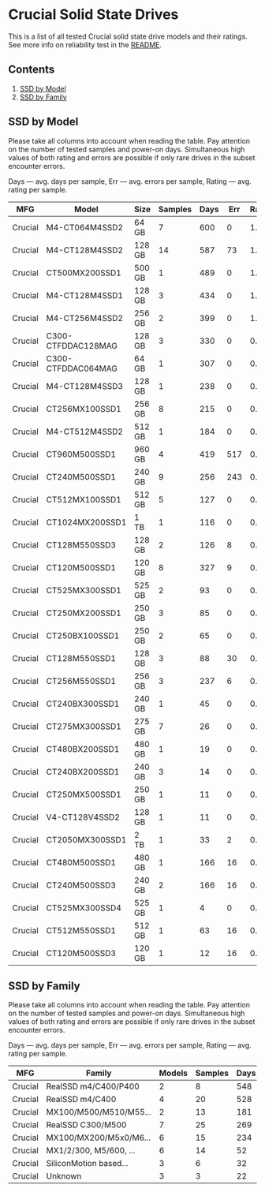 Crucial Solid State Drives
==========================

This is a list of all tested Crucial solid state drive models and their ratings. See
more info on reliability test in the [README](https://github.com/linuxhw/SMART).

Contents
--------

1. [ SSD by Model  ](#ssd-by-model)
2. [ SSD by Family ](#ssd-by-family)

SSD by Model
------------

Please take all columns into account when reading the table. Pay attention on the
number of tested samples and power-on days. Simultaneous high values of both rating
and errors are possible if only rare drives in the subset encounter errors.

Days   — avg. days per sample,
Err    — avg. errors per sample,
Rating — avg. rating per sample.

| MFG       | Model              | Size   | Samples | Days  | Err   | Rating |
|-----------|--------------------|--------|---------|-------|-------|--------|
| Crucial   | M4-CT064M4SSD2     | 64 GB  | 7       | 600   | 0     | 1.65   |
| Crucial   | M4-CT128M4SSD2     | 128 GB | 14      | 587   | 73    | 1.54   |
| Crucial   | CT500MX200SSD1     | 500 GB | 1       | 489   | 0     | 1.34   |
| Crucial   | M4-CT128M4SSD1     | 128 GB | 3       | 434   | 0     | 1.19   |
| Crucial   | M4-CT256M4SSD2     | 256 GB | 2       | 399   | 0     | 1.09   |
| Crucial   | C300-CTFDDAC128MAG | 128 GB | 3       | 330   | 0     | 0.91   |
| Crucial   | C300-CTFDDAC064MAG | 64 GB  | 1       | 307   | 0     | 0.84   |
| Crucial   | M4-CT128M4SSD3     | 128 GB | 1       | 238   | 0     | 0.65   |
| Crucial   | CT256MX100SSD1     | 256 GB | 8       | 215   | 0     | 0.59   |
| Crucial   | M4-CT512M4SSD2     | 512 GB | 1       | 184   | 0     | 0.51   |
| Crucial   | CT960M500SSD1      | 960 GB | 4       | 419   | 517   | 0.49   |
| Crucial   | CT240M500SSD1      | 240 GB | 9       | 256   | 243   | 0.47   |
| Crucial   | CT512MX100SSD1     | 512 GB | 5       | 127   | 0     | 0.35   |
| Crucial   | CT1024MX200SSD1    | 1 TB   | 1       | 116   | 0     | 0.32   |
| Crucial   | CT128M550SSD3      | 128 GB | 2       | 126   | 8     | 0.27   |
| Crucial   | CT120M500SSD1      | 120 GB | 8       | 327   | 9     | 0.26   |
| Crucial   | CT525MX300SSD1     | 525 GB | 2       | 93    | 0     | 0.26   |
| Crucial   | CT250MX200SSD1     | 250 GB | 3       | 85    | 0     | 0.24   |
| Crucial   | CT250BX100SSD1     | 250 GB | 2       | 65    | 0     | 0.18   |
| Crucial   | CT128M550SSD1      | 128 GB | 3       | 88    | 30    | 0.17   |
| Crucial   | CT256M550SSD1      | 256 GB | 3       | 237   | 6     | 0.17   |
| Crucial   | CT240BX300SSD1     | 240 GB | 1       | 45    | 0     | 0.12   |
| Crucial   | CT275MX300SSD1     | 275 GB | 7       | 26    | 0     | 0.07   |
| Crucial   | CT480BX200SSD1     | 480 GB | 1       | 19    | 0     | 0.05   |
| Crucial   | CT240BX200SSD1     | 240 GB | 3       | 14    | 0     | 0.04   |
| Crucial   | CT250MX500SSD1     | 250 GB | 1       | 11    | 0     | 0.03   |
| Crucial   | V4-CT128V4SSD2     | 128 GB | 1       | 11    | 0     | 0.03   |
| Crucial   | CT2050MX300SSD1    | 2 TB   | 1       | 33    | 2     | 0.03   |
| Crucial   | CT480M500SSD1      | 480 GB | 1       | 166   | 16    | 0.03   |
| Crucial   | CT240M500SSD3      | 240 GB | 2       | 166   | 16    | 0.03   |
| Crucial   | CT525MX300SSD4     | 525 GB | 1       | 4     | 0     | 0.01   |
| Crucial   | CT512M550SSD1      | 512 GB | 1       | 63    | 16    | 0.01   |
| Crucial   | CT120M500SSD3      | 120 GB | 1       | 12    | 16    | 0.00   |

SSD by Family
-------------

Please take all columns into account when reading the table. Pay attention on the
number of tested samples and power-on days. Simultaneous high values of both rating
and errors are possible if only rare drives in the subset encounter errors.

Days   — avg. days per sample,
Err    — avg. errors per sample,
Rating — avg. rating per sample.

| MFG       | Family                 | Models | Samples | Days  | Err   | Rating |
|-----------|------------------------|--------|---------|-------|-------|--------|
| Crucial   | RealSSD m4/C400/P400   | 2      | 8       | 548   | 0     | 1.50   |
| Crucial   | RealSSD m4/C400        | 4      | 20      | 528   | 51    | 1.40   |
| Crucial   | MX100/M500/M510/M55... | 2      | 13      | 181   | 0     | 0.50   |
| Crucial   | RealSSD C300/M500      | 7      | 25      | 269   | 93    | 0.40   |
| Crucial   | MX100/MX200/M5x0/M6... | 6      | 15      | 234   | 145   | 0.36   |
| Crucial   | MX1/2/300, M5/600, ... | 6      | 14      | 52    | 3     | 0.12   |
| Crucial   | SiliconMotion based... | 3      | 6       | 32    | 0     | 0.09   |
| Crucial   | Unknown                | 3      | 3       | 22    | 0     | 0.06   |
